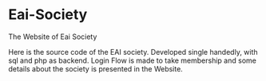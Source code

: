 # Eai-Society
The Website of Eai Society

Here is the source code of the EAI society. Developed single handedly, with sql and php as backend.
Login Flow is made to take membership and some details about the society is presented in the Website.
